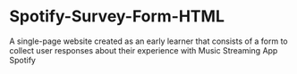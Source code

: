 # Spotify-Survey-Form-HTML
A single-page website created as an early learner that consists of a form to collect user responses about their experience with Music Streaming App Spotify
